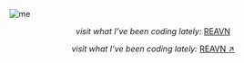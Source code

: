 ![me](https://github.com/user-attachments/assets/c03be268-b082-4045-a1ec-7f17bf31e09a)

<p align="center">
  <i>visit what I’ve been coding lately:</i>
  <a href="https://polyglotparrot.github.io/jump/" target="_blank" rel="noopener noreferrer">REAVN</a>
</p>

<p align="center"><i>visit what I’ve been coding lately:</i> <a href="https://polyglotparrot.github.io/jump/">REAVN ↗</a></p>












  



